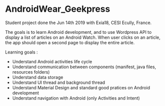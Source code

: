 # AndroidWear_Geekpress

Student project done the Jun 14th 2019 with Exia18, CESI Ecully, France.

The goals is to learn Android development, and to use Wordpress API to display a list of articles on an Android Watch. When user clicks on an article, the app should open a second page to display the entire article.

Learning goals :
- Understand Android activities life cycle
- Understand communication between components (manifest, java files, resources folders)
- Understand data storage
- Understand UI thread and background thread
- Understand Material Design and standard good pratices on Android development
- Understand navigation with Android (only Activities and Intent)
